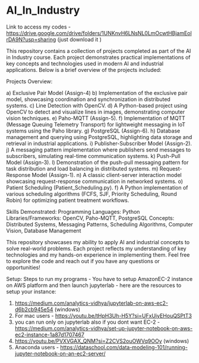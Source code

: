 # AI_In_Industry

Link to access my codes - https://drive.google.com/drive/folders/1UNKnvH6LNsNL0LmOcwtHBjamEolrDA9N?usp=sharing (just download it )

This repository contains a collection of projects completed as part of the AI in Industry course. Each project demonstrates practical implementations of key concepts and technologies used in modern AI and industrial applications. Below is a brief overview of the projects included:

Projects Overview:

a) Exclusive Pair Model (Assign-4)
b) Implementation of the exclusive pair model, showcasing coordination and synchronization in distributed systems.
c) Line Detection with OpenCV.
d) A Python-based project using OpenCV to detect and visualize lines in images, demonstrating computer vision techniques.
e) Paho-MQTT (Assign-5).
f) Implementation of MQTT (Message Queuing Telemetry Transport) for lightweight messaging in IoT systems using the Paho library.
g) PostgreSQL (Assign-6).
h) Database management and querying using PostgreSQL, highlighting data storage and retrieval in industrial applications.
i) Publisher-Subscriber Model (Assign-2).
j) A messaging pattern implementation where publishers send messages to subscribers, simulating real-time communication systems.
k) Push-Pull Model (Assign-3).
l) Demonstration of the push-pull messaging pattern for task distribution and load balancing in distributed systems.
m) Request-Response Model (Assign-1).
n) A classic client-server interaction model showcasing request-response communication in networked systems.
o) Patient Scheduling (Patient_Scheduling.py).
f) A Python implementation of various scheduling algorithms (FCFS, SJF, Priority Scheduling, Round Robin) for optimizing patient treatment workflows.

Skills Demonstrated:
Programming Languages: Python
Libraries/Frameworks: OpenCV, Paho-MQTT, PostgreSQL
Concepts: Distributed Systems, Messaging Patterns, Scheduling Algorithms, Computer Vision, Database Management

This repository showcases my ability to apply AI and industrial concepts to solve real-world problems. Each project reflects my understanding of key technologies and my hands-on experience in implementing them. Feel free to explore the code and reach out if you have any questions or opportunities!

Setup:
Steps to run my programs - You have to setup AmazonEC-2 instance on AWS platform and then launch jupyterlab -
here are the resources to setup your instance:
1) https://medium.com/analytics-vidhya/jupyterlab-on-aws-ec2-d6b2cb945e54 (windows)
2) For mac users - https://youtu.be/tHpH3Uh-H5Y?si=UFxUiyEHouQSPtT3
3) you can run only on jupyterlab also if you dont want EC-2 - https://medium.com/analytics-vidhya/set-up-jupyter-notebook-on-aws-ec2-instance-1a87d1707467
4) https://youtu.be/PVXVGAX_QNM?si=Z2CVS2ouOWVq9OOy (windows)
5)  Anaconda users - https://dataschool.com/data-modeling-101/running-jupyter-notebook-on-an-ec2-server/ 

